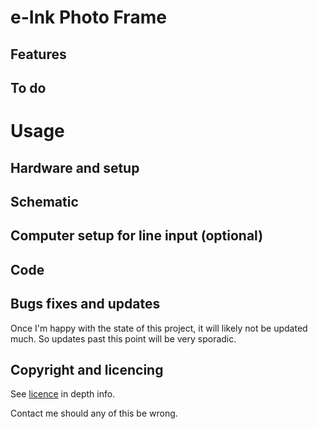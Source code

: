 # e-Ink Photo Frame


## Features


## To do


# Usage
## Hardware and setup

## Schematic

## Computer setup for line input (optional)

## Code

## Bugs fixes and updates
Once I'm happy with the state of this project, it will likely not be updated much. So updates past this point will be very sporadic.

## Copyright and licencing

See [licence](license.txt) in depth info.

Contact me should any of this be wrong.

